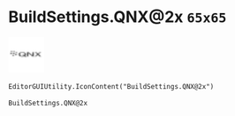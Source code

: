 # BuildSettings.QNX@2x `65x65`
<img src="/img/BuildSettings.QNX.png" width=65 height=65>

``` CSharp
EditorGUIUtility.IconContent("BuildSettings.QNX@2x")
```
```
BuildSettings.QNX@2x
```
